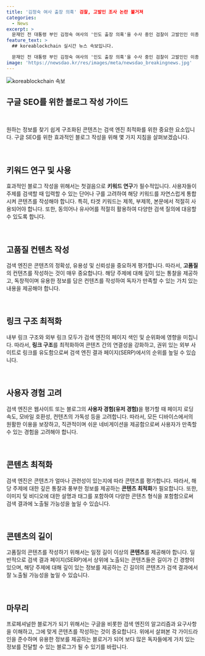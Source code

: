 ```yaml
---
title: '김정숙 여사 출장 의혹' 검찰, 고발인 조사 논란 불거져
categories:
  - News
excerpt: >
  문재인 전 대통령 부인 김정숙 여사의 '인도 출장 의혹'을 수사 중인 검찰이 고발인인 이종배 국민의힘 서울시의원을 조사하고 있습니다. 지난해 12월 고발 이후, 약 6개월 만에 본격 수사에 들어갔으며, 김 여사에 대한 혐의를 명백히 주장하고 구속 수사를 촉구하고 있습니다. 또한, 검찰은 김 여사 사건을 1부에서 2부로 재배당하고 검사도 추가 파견했습니다. 해당 사건에 관한 종합적인 조사가 예정되어 있습니다.
feature_text: >
  ## koreablockchain 실시간 뉴스 속보입니다.

  문재인 전 대통령 부인 김정숙 여사의 '인도 출장 의혹'을 수사 중인 검찰이 고발인인 이종배 국민의힘 서울시의원을 조사하고 있습니다. 지난해 12월 고발 이후, 약 6개월 만에 본격 수사에 들어갔으며, 김 여사에 대한 혐의를 명백히 주장하고 구속 수사를 촉구하고 있습니다. 또한, 검찰은 김 여사 사건을 1부에서 2부로 재배당하고 검사도 추가 파견했습니다. 해당 사건에 관한 종합적인 조사가 예정되어 있습니다.
image: 'https://newsdao.kr/res/images/meta/newsdao_breakingnews.jpg'
---
```


<p><img src="https://newsdao.kr/res/images/meta/newsdao_breakingnews.jpg" alt="koreablockchain 속보" /></p>

<h2 data-ke-size="size26">구글 SEO를 위한 블로그 작성 가이드</h2>

<p data-ke-size="size16">&nbsp;</p>

<p>원하는 정보를 찾기 쉽게 구조화된 콘텐츠는 검색 엔진 최적화를 위한 중요한 요소입니다. 구글 SEO를 위한 효과적인 블로그 작성을 위해 몇 가지 지침을 살펴보겠습니다.</p>

<p data-ke-size="size16">&nbsp;</p>

<h2>키워드 연구 및 사용</h2>

<p data-ke-size="size16">효과적인 블로그 작성을 위해서는 첫걸음으로 <b>키워드 연구</b>가 필수적입니다. 사용자들이 주제를 검색할 때 입력할 수 있는 단어나 구를 고려하여 해당 키워드를 자연스럽게 통합시켜 콘텐츠를 작성해야 합니다. 특히, 타겟 키워드는 제목, 부제목, 본문에서 적절히 사용되어야 합니다. 또한, 동의어나 유사어를 적절히 활용하여 다양한 검색 질의에 대응할 수 있도록 합니다.</p>

<p data-ke-size="size16">&nbsp;</p>

<h2>고품질 컨텐츠 작성</h2>

<p data-ke-size="size16">검색 엔진은 콘텐츠의 정확성, 유용성 및 신뢰성을 중요하게 평가합니다. 따라서, <b>고품질</b>의 컨텐츠를 작성하는 것이 매우 중요합니다. 해당 주제에 대해 깊이 있는 통찰을 제공하고, 독창적이며 유용한 정보를 담은 컨텐츠를 작성하여 독자가 만족할 수 있는 가치 있는 내용을 제공해야 합니다.</p>

<p data-ke-size="size16">&nbsp;</p>

<h2>링크 구조 최적화</h2>

<p data-ke-size="size16">내부 링크 구조와 외부 링크 모두가 검색 엔진의 페이지 색인 및 순위화에 영향을 미칩니다. 따라서, <b>링크 구조</b>를 최적화하여 콘텐츠 간의 연결성을 강화하고, 권위 있는 외부 사이트로 링크를 유도함으로써 검색 엔진 결과 페이지(SERP)에서의 순위를 높일 수 있습니다.</p>

<p data-ke-size="size16">&nbsp;</p>

<h2>사용자 경험 고려</h2>

<p data-ke-size="size16">검색 엔진은 웹사이트 또는 블로그의 <b>사용자 경험(유저 경험)</b>을 평가할 때 페이지 로딩 속도, 모바일 호환성, 컨텐츠의 가독성 등을 고려합니다. 따라서, 모든 디바이스에서의 원활한 이용을 보장하고, 직관적이며 쉬운 네비게이션을 제공함으로써 사용자가 만족할 수 있는 경험을 고려해야 합니다.</p>

<p data-ke-size="size16">&nbsp;</p>

<h2>콘텐츠 최적화</h2>

<p data-ke-size="size16">검색 엔진은 콘텐츠가 얼마나 관련성이 있는지에 따라 콘텐츠를 평가합니다. 따라서, 해당 주제에 대한 깊은 통찰과 풍부한 정보를 제공하는 <b>콘텐츠 최적화</b>가 필요합니다. 또한, 이미지 및 비디오에 대한 설명과 태그를 포함하여 다양한 콘텐츠 형식을 포함함으로써 검색 결과에 노출될 가능성을 높일 수 있습니다.</p>

<p data-ke-size="size16">&nbsp;</p>

<h2>콘텐츠의 길이</h2>

<p data-ke-size="size16">고품질의 콘텐츠를 작성하기 위해서는 일정 길이 이상의 <b>콘텐츠</b>를 제공해야 합니다. 일반적으로 검색 결과 페이지(SERP)에서 상위에 노출되는 콘텐츠들은 길이가 긴 경향이 있으며, 해당 주제에 대해 깊이 있는 정보를 제공하는 긴 길이의 콘텐츠가 검색 결과에서 잘 노출될 가능성을 높일 수 있습니다.</p>

<p data-ke-size="size16">&nbsp;</p>

<h2>마무리</h2>

<p data-ke-size="size16">프로페셔널한 블로거가 되기 위해서는 구글을 비롯한 검색 엔진의 알고리즘과 요구사항을 이해하고, 그에 맞게 콘텐츠를 작성하는 것이 중요합니다. 위에서 살펴본 각 가이드라인을 준수하며 유용한 정보를 제공하는 블로거가 되어 보다 많은 독자들에게 가치 있는 정보를 전달할 수 있는 블로그가 될 수 있기를 바랍니다.</p>

<p data-ke-size="size16">&nbsp;</p>

